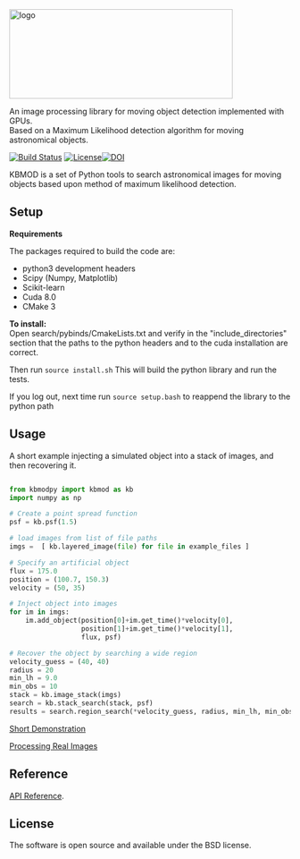 <img src="https://gist.githubusercontent.com/PWhiddy/d42e66a9dd8e4af205a706f388a90ed4/raw/ae5bb87ada12538289852b58ba8e54b564a81584/kbmod.svg?sanitize=true" alt="logo" width="400" height="160"/>

An image processing library for moving object detection implemented with GPUs.  
Based on a Maximum Likelihood detection algorithm for moving astronomical objects.

[![Build Status](https://travis-ci.org/DiracInstitute/kbmod.svg?branch=master)](https://travis-ci.org/DiracInstitute/kbmod) [![License](https://img.shields.io/badge/License-BSD%202--Clause-orange.svg)](https://opensource.org/licenses/BSD-2-Clause)[![DOI](https://zenodo.org/badge/DOI/10.5281/zenodo.1342297.svg)](https://doi.org/10.5281/zenodo.1342297)



KBMOD is a set of Python tools to search astronomical images for moving
objects based upon method of maximum likelihood detection.

## Setup

**Requirements**

The packages required to build the code are:

* python3 development headers
* Scipy (Numpy, Matplotlib)
* Scikit-learn
* Cuda 8.0
* CMake 3

**To install:**  
Open search/pybinds/CmakeLists.txt and verify in the "include_directories" section that the paths to the python headers and to the cuda installation are correct. 

Then run 
```source install.sh```
This will build the python library and run the tests.

If you log out, next time run
```source setup.bash```
to reappend the library to the python path

## Usage

A short example injecting a simulated object into a stack of images, and then recovering it.

```python

from kbmodpy import kbmod as kb
import numpy as np

# Create a point spread function
psf = kb.psf(1.5)

# load images from list of file paths
imgs =  [ kb.layered_image(file) for file in example_files ]

# Specify an artificial object
flux = 175.0
position = (100.7, 150.3)
velocity = (50, 35)

# Inject object into images
for im in imgs:
    im.add_object(position[0]+im.get_time()*velocity[0], 
                  position[1]+im.get_time()*velocity[1], 
                  flux, psf)

# Recover the object by searching a wide region
velocity_guess = (40, 40)
radius = 20
min_lh = 9.0
min_obs = 10
stack = kb.image_stack(imgs)
search = kb.stack_search(stack, psf)
results = search.region_search(*velocity_guess, radius, min_lh, min_obs)

```

[Short Demonstration](notebooks/Quick_Test.ipynb)

[Processing Real Images](notebooks/HITS_Main_Belt_Comparison.ipynb)

## Reference

[API Reference](notebooks/Kbmod_Reference.ipynb).

## License

The software is open source and available under the BSD license.
